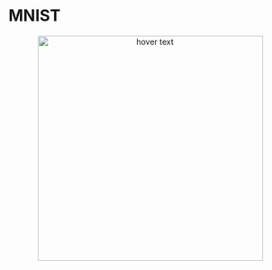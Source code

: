 # MNIST

<p align="center">
  <img src="https://upload.wikimedia.org/wikipedia/commons/2/27/MnistExamples.png" width="400" title="hover text">
</p>
